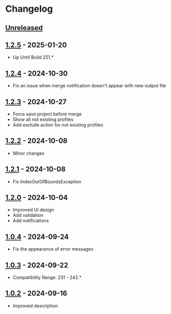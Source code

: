 # Changelog

## [Unreleased]

## [1.2.5] - 2025-01-20
- Up Until Build 251.*

## [1.2.4] - 2024-10-30
- Fix an issue when merge notification doesn't appear with new output file

## [1.2.3] - 2024-10-27
- Force save project before merge
- Show all not existing profiles
- Add exclude action for not existing profiles

## [1.2.2] - 2024-10-08
- Minor changes

## [1.2.1] - 2024-10-08
- Fix IndexOutOfBoundsException

## [1.2.0] - 2024-10-04
- Improved UI design
- Add validation
- Add notifications

## [1.0.4] - 2024-09-24
- Fix the appearance of error messages

## [1.0.3] - 2024-09-22
- Compatibility Range: 231 - 242.*

## [1.0.2] - 2024-09-16
- Improved description

[Unreleased]: https://github.com/imvs/spring-cloud-config-idea-plugin//compare/v1.2.5...HEAD
[1.2.5]: https://github.com/imvs/spring-cloud-config-idea-plugin//compare/v1.2.4...v1.2.5
[1.2.4]: https://github.com/imvs/spring-cloud-config-idea-plugin//compare/v1.2.3...v1.2.4
[1.2.3]: https://github.com/imvs/spring-cloud-config-idea-plugin//compare/v1.2.2...v1.2.3
[1.2.2]: https://github.com/imvs/spring-cloud-config-idea-plugin//compare/v1.2.1...v1.2.2
[1.2.1]: https://github.com/imvs/spring-cloud-config-idea-plugin//compare/v1.2.0...v1.2.1
[1.2.0]: https://github.com/imvs/spring-cloud-config-idea-plugin//compare/v1.0.4...v1.2.0
[1.0.5]: https://github.com/imvs/spring-cloud-config-idea-plugin//compare/v1.0.4...v1.0.5
[1.0.4]: https://github.com/imvs/spring-cloud-config-idea-plugin//compare/v1.0.3...v1.0.4
[1.0.3]: https://github.com/imvs/spring-cloud-config-idea-plugin//compare/v1.0.2...v1.0.3
[1.0.2]: https://github.com/imvs/spring-cloud-config-idea-plugin//commits/v1.0.2

